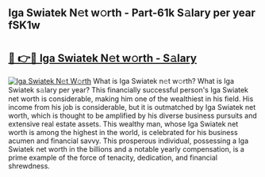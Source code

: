 ## Iga Swiatek N𝚎t w𝚘rth - Part-61k S𝚊lary per year fSK1w

# <h2><a href="http://gc3r4b.nevu.top/?p=Iga+Swiatek">🔗 👉🔴 Iga Swiatek N𝚎t w𝚘rth - S𝚊lary</a></h2>

[![Iga Swiatek N𝚎t W𝚘rth](https://i.imgur.com/Oavwk0R.jpeg)](http://gc3r4b.nevu.top/?p=Iga+Swiatek)
What is Iga Swiatek n𝚎t w𝚘rth? What is Iga Swiatek s𝚊lary per year?
This financially successful person's Iga Swiatek net worth is considerable, making him one of the wealthiest in his field. His income from his job is considerable, but it is outmatched by Iga Swiatek net worth, which is thought to be amplified by his diverse business pursuits and extensive real estate assets. This wealthy man, whose Iga Swiatek net worth is among the highest in the world, is celebrated for his business acumen and financial savvy. This prosperous individual, possessing a Iga Swiatek net worth in the billions and a notable yearly compensation, is a prime example of the force of tenacity, dedication, and financial shrewdness.
